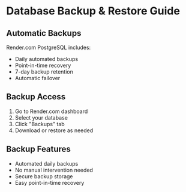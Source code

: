 # Database Backup & Restore Guide

## Automatic Backups
Render.com PostgreSQL includes:
- Daily automated backups
- Point-in-time recovery
- 7-day backup retention
- Automatic failover

## Backup Access
1. Go to Render.com dashboard
2. Select your database
3. Click "Backups" tab
4. Download or restore as needed

## Backup Features
- Automated daily backups
- No manual intervention needed
- Secure backup storage
- Easy point-in-time recovery 